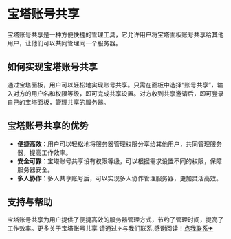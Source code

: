 # 宝塔账号共享

宝塔账号共享是一种方便快捷的管理工具，它允许用户将宝塔面板账号共享给其他用户，让他们可以共同管理同一个服务器。

## 如何实现宝塔账号共享

通过宝塔面板，用户可以轻松地实现账号共享。只需在面板中选择“账号共享”，输入对方的用户名和权限等级，即可完成共享设置。对方收到共享邀请后，即可登录自己的宝塔面板，管理共享的服务器。

## 宝塔账号共享的优势

- **便捷高效**：用户可以轻松地将服务器管理权限分享给其他用户，共同管理服务器，提高工作效率。
- **安全可靠**：宝塔账号共享设有权限等级，可以根据需求设置不同的权限，保障服务器安全。
- **多人协作**：多人共享账号后，可以实现多人协作管理服务器，更加灵活高效。

## 支持与帮助

宝塔账号共享为用户提供了便捷高效的服务器管理方式，节约了管理时间，提高了工作效率。更多关于宝塔账号共享 请通过✈与我们联系,感谢阅读！[点我联系✈](https://faq.G208.com)